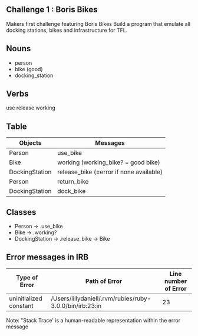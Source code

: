 ## Challenge 1 : Boris Bikes
Makers first challenge featuring Boris Bikes
Build a program that emulate all docking stations, bikes and infrastructure for TFL. 


## Nouns
* person
* bike (good)
* docking_station

## Verbs
use
release
working

## Table
Objects  | Messages
------------- | -------------
Person  | use_bike
Bike  | working (working_bike? = good bike)
DockingStation  | release_bike (=error if none available)
Person | return_bike
DockingStation | dock_bike

## Classes
* Person -> .use_bike
* Bike -> .working?
* DockingStation -> .release_bike -> Bike

## Error messages in IRB
Type of Error  | Path of Error | Line number of Error
------------- | ------------- | -------------
uninitialized constant | /Users/lillydaniell/.rvm/rubies/ruby-3.0.0/bin/irb:23:in | 23

Note: "Stack Trace' is a human-readable representation within the error message
